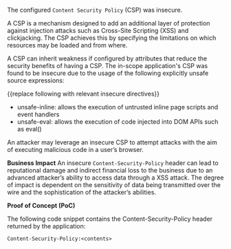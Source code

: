 The configured `Content Security Policy` (CSP) was insecure.

A CSP is a mechanism designed to add an additional layer of protection against injection attacks such as Cross-Site Scripting (XSS) and clickjacking. The CSP achieves this by specifying the limitations on which resources may be loaded and from where.

A CSP can inherit weakness if configured by attributes that reduce the security benefits of having a CSP. The in-scope application's CSP was found to be insecure due to the usage of the following explicitly unsafe source expressions:

{{replace following with relevant insecure directives}}
- unsafe-inline: allows the execution of untrusted inline page scripts and event handlers
- unsafe-eval: allows the execution of code injected into DOM APIs such as eval()

An attacker may leverage an insecure CSP to attempt attacks with the aim of executing malicious code in a user’s browser.

**Business Impact**
An insecure `Content-Security-Policy` header can lead to reputational damage and indirect financial loss to the business due to an advanced attacker’s ability to access data through a XSS attack. The degree of impact is dependent on the sensitivity of data being transmitted over the wire and the sophistication of the attacker’s abilities.


**Proof of Concept (PoC)**

The following code snippet contains the Content-Security-Policy header returned by the application:

`Content-Security-Policy:<contents>`
